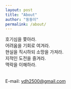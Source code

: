 ```yaml
---
layout: post
title: "About"
author: "둥둥이"
permalink: /about/
---
```


호기심을 쫓아라.<br/>
어려움을 기회로 여겨라.<br/>
현실을 직시하되 소망을 가져라.<br/>
지적인 도전을 즐겨라.<br/>
맥락을 이해하라.<br/>
<br/>
<br/>
E-mail: ydh2500@gmail.com

